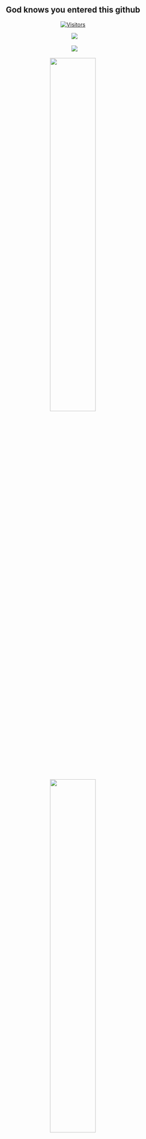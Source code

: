 <h2 align="center">God knows you entered this github</h2>

<div align="center">

[![Visitors](https://api.visitorbadge.io/api/visitors?path=https%3A%2F%2Fgithub.com%2FDak4rPrO&label=PROFILE%20VIEWS&labelColor=%23ff8a65&countColor=%23263759)](https://visitorbadge.io/status?path=https%3A%2F%2Fgithub.com%2FDak4rPrO)

&ensp;[<img src="https://img.shields.io/badge/Instagram-%23E4405F.svg?style=for-the-badge&logo=Instagram&logoColor=white" />](https://www.instagram.com/mauri.7171/)

&ensp;[<img src="https://img.shields.io/badge/linkedin-%230077B5.svg?style=for-the-badge&logo=linkedin&logoColor=white" />](https://www.linkedin.com/in/mauricio-miranda-13814b231/)
  
<!-- stats profile -->
<div align="center">
<img width="49%" src=https://github-readme-stats.vercel.app/api?username=Dak4rPrO&show_icons=true&theme=dark&custom_title=Mauricio%20Miranda%20Github%20Profile>

<!-- Top languages -->
  <div align="center">
<img width="49%" src=https://github-readme-stats.vercel.app/api/top-langs/?username=Dak4rPrO&layout=compact&hide=roff,MATLAB&langs_count=8&theme=dark&custom_title=Top%20languages>

  <!-- Contribution graph -->
<p justify-content="center">
 <img width="100%" src="https://activity-graph.herokuapp.com/graph?username=Dak4rPrO&theme=react-dark&custom_title=Contribution%20Graph">
</p>

<svg viewBox="-16 -32 880 192" width="880" height="192" xmlns="http://www.w3.org/2000/svg"><desc>Generated with https://github.com/Platane/snk</desc><style>@keyframes c0{26.55%{fill:var(--c1)}26.57%,to{fill:var(--ce)}}@keyframes c1{26.01%{fill:var(--c1)}26.03%,to{fill:var(--ce)}}@keyframes c2{25.74%{fill:var(--c1)}25.76%,to{fill:var(--ce)}}@keyframes c3{25.46%{fill:var(--c1)}25.48%,to{fill:var(--ce)}}@keyframes c4{27.36%{fill:var(--c1)}27.38%,to{fill:var(--ce)}}@keyframes c5{1.07%{fill:var(--c1)}1.09%,to{fill:var(--ce)}}@keyframes c6{9.48%{fill:var(--c1)}9.5%,to{fill:var(--ce)}}@keyframes c7{25.19%{fill:var(--c1)}25.21%,to{fill:var(--ce)}}@keyframes c8{27.63%{fill:var(--c1)}27.65%,to{fill:var(--ce)}}@keyframes c9{1.35%{fill:var(--c1)}1.37%,to{fill:var(--ce)}}@keyframes ca{9.2%{fill:var(--c1)}9.22%,to{fill:var(--ce)}}@keyframes cb{10.02%{fill:var(--c1)}10.04%,to{fill:var(--ce)}}@keyframes cc{17.33%{fill:var(--c1)}17.35%,to{fill:var(--ce)}}@keyframes cd{17.61%{fill:var(--c1)}17.63%,to{fill:var(--ce)}}@keyframes ce{24.92%{fill:var(--c1)}24.94%,to{fill:var(--ce)}}@keyframes cf{27.9%{fill:var(--c1)}27.92%,to{fill:var(--ce)}}@keyframes cg{1.62%{fill:var(--c1)}1.64%,to{fill:var(--ce)}}@keyframes ch{8.93%{fill:var(--c1)}8.95%,to{fill:var(--ce)}}@keyframes ci{10.29%{fill:var(--c1)}10.31%,to{fill:var(--ce)}}@keyframes cj{17.06%{fill:var(--c1)}17.08%,to{fill:var(--ce)}}@keyframes ck{17.88%{fill:var(--c1)}17.9%,to{fill:var(--ce)}}@keyframes cl{24.65%{fill:var(--c1)}24.67%,to{fill:var(--ce)}}@keyframes cm{28.17%{fill:var(--c1)}28.19%,to{fill:var(--ce)}}@keyframes cn{1.89%{fill:var(--c1)}1.91%,to{fill:var(--ce)}}@keyframes co{8.66%{fill:var(--c1)}8.68%,to{fill:var(--ce)}}@keyframes cp{10.56%{fill:var(--c1)}10.58%,to{fill:var(--ce)}}@keyframes cq{16.79%{fill:var(--c1)}16.81%,to{fill:var(--ce)}}@keyframes cr{18.15%{fill:var(--c1)}18.17%,to{fill:var(--ce)}}@keyframes cs{24.38%{fill:var(--c1)}24.4%,to{fill:var(--ce)}}@keyframes ct{28.45%{fill:var(--c1)}28.47%,to{fill:var(--ce)}}@keyframes cu{2.16%{fill:var(--c1)}2.18%,to{fill:var(--ce)}}@keyframes cv{8.39%{fill:var(--c1)}8.41%,to{fill:var(--ce)}}@keyframes cw{10.83%{fill:var(--c1)}10.85%,to{fill:var(--ce)}}@keyframes cx{16.52%{fill:var(--c1)}16.54%,to{fill:var(--ce)}}@keyframes cy{18.42%{fill:var(--c1)}18.44%,to{fill:var(--ce)}}@keyframes cz{24.11%{fill:var(--c1)}24.13%,to{fill:var(--ce)}}@keyframes c10{28.72%{fill:var(--c1)}28.74%,to{fill:var(--ce)}}@keyframes c11{2.43%{fill:var(--c1)}2.45%,to{fill:var(--ce)}}@keyframes c12{8.12%{fill:var(--c1)}8.14%,to{fill:var(--ce)}}@keyframes c13{11.1%{fill:var(--c1)}11.12%,to{fill:var(--ce)}}@keyframes c14{16.25%{fill:var(--c1)}16.27%,to{fill:var(--ce)}}@keyframes c15{18.69%{fill:var(--c1)}18.71%,to{fill:var(--ce)}}@keyframes c16{23.84%{fill:var(--c1)}23.86%,to{fill:var(--ce)}}@keyframes c17{28.99%{fill:var(--c1)}29.01%,to{fill:var(--ce)}}@keyframes c18{2.7%{fill:var(--c1)}2.72%,to{fill:var(--ce)}}@keyframes c19{7.85%{fill:var(--c1)}7.87%,to{fill:var(--ce)}}@keyframes c1a{11.37%{fill:var(--c1)}11.39%,to{fill:var(--ce)}}@keyframes c1b{15.98%{fill:var(--c1)}16%,to{fill:var(--ce)}}@keyframes c1c{18.96%{fill:var(--c1)}18.98%,to{fill:var(--ce)}}@keyframes c1d{23.57%{fill:var(--c1)}23.59%,to{fill:var(--ce)}}@keyframes c1e{29.26%{fill:var(--c1)}29.28%,to{fill:var(--ce)}}@keyframes c1f{2.97%{fill:var(--c1)}2.99%,to{fill:var(--ce)}}@keyframes c1g{7.58%{fill:var(--c1)}7.6%,to{fill:var(--ce)}}@keyframes c1h{11.64%{fill:var(--c1)}11.66%,to{fill:var(--ce)}}@keyframes c1i{15.71%{fill:var(--c1)}15.73%,to{fill:var(--ce)}}@keyframes c1j{19.23%{fill:var(--c1)}19.25%,to{fill:var(--ce)}}@keyframes c1k{23.3%{fill:var(--c1)}23.32%,to{fill:var(--ce)}}@keyframes c1l{29.53%{fill:var(--c1)}29.55%,to{fill:var(--ce)}}@keyframes c1m{3.24%{fill:var(--c1)}3.26%,to{fill:var(--ce)}}@keyframes c1n{7.31%{fill:var(--c1)}7.33%,to{fill:var(--ce)}}@keyframes c1o{11.91%{fill:var(--c1)}11.93%,to{fill:var(--ce)}}@keyframes c1p{15.44%{fill:var(--c1)}15.46%,to{fill:var(--ce)}}@keyframes c1q{19.5%{fill:var(--c1)}19.52%,to{fill:var(--ce)}}@keyframes c1r{23.03%{fill:var(--c1)}23.05%,to{fill:var(--ce)}}@keyframes c1s{29.8%{fill:var(--c1)}29.82%,to{fill:var(--ce)}}@keyframes c1t{3.51%{fill:var(--c1)}3.53%,to{fill:var(--ce)}}@keyframes c1u{7.04%{fill:var(--c1)}7.06%,to{fill:var(--ce)}}@keyframes c1v{12.19%{fill:var(--c1)}12.21%,to{fill:var(--ce)}}@keyframes c1w{15.17%{fill:var(--c1)}15.19%,to{fill:var(--ce)}}@keyframes c1x{19.77%{fill:var(--c1)}19.79%,to{fill:var(--ce)}}@keyframes c1y{22.75%{fill:var(--c1)}22.77%,to{fill:var(--ce)}}@keyframes c1z{30.07%{fill:var(--c1)}30.09%,to{fill:var(--ce)}}@keyframes c20{3.78%{fill:var(--c1)}3.8%,to{fill:var(--ce)}}@keyframes c21{6.77%{fill:var(--c1)}6.79%,to{fill:var(--ce)}}@keyframes c22{12.46%{fill:var(--c1)}12.48%,to{fill:var(--ce)}}@keyframes c23{14.9%{fill:var(--c1)}14.92%,to{fill:var(--ce)}}@keyframes c24{20.04%{fill:var(--c1)}20.06%,to{fill:var(--ce)}}@keyframes c25{22.48%{fill:var(--c1)}22.5%,to{fill:var(--ce)}}@keyframes c26{30.34%{fill:var(--c1)}30.36%,to{fill:var(--ce)}}@keyframes c27{4.06%{fill:var(--c1)}4.08%,to{fill:var(--ce)}}@keyframes c28{6.49%{fill:var(--c1)}6.51%,to{fill:var(--ce)}}@keyframes c29{12.73%{fill:var(--c1)}12.75%,to{fill:var(--ce)}}@keyframes c2a{14.62%{fill:var(--c1)}14.64%,to{fill:var(--ce)}}@keyframes c2b{30.61%{fill:var(--c1)}30.63%,to{fill:var(--ce)}}@keyframes c2c{4.33%{fill:var(--c1)}4.35%,to{fill:var(--ce)}}@keyframes c2d{6.22%{fill:var(--c1)}6.24%,to{fill:var(--ce)}}@keyframes c2e{13%{fill:var(--c1)}13.02%,to{fill:var(--ce)}}@keyframes c2f{14.35%{fill:var(--c1)}14.37%,to{fill:var(--ce)}}@keyframes c2g{20.59%{fill:var(--c1)}20.61%,to{fill:var(--ce)}}@keyframes c2h{21.94%{fill:var(--c1)}21.96%,to{fill:var(--ce)}}@keyframes c2i{30.88%{fill:var(--c1)}30.9%,to{fill:var(--ce)}}@keyframes c2j{4.6%{fill:var(--c1)}4.62%,to{fill:var(--ce)}}@keyframes c2k{5.95%{fill:var(--c1)}5.97%,to{fill:var(--ce)}}@keyframes c2l{13.27%{fill:var(--c1)}13.29%,to{fill:var(--ce)}}@keyframes c2m{14.08%{fill:var(--c1)}14.1%,to{fill:var(--ce)}}@keyframes c2n{20.86%{fill:var(--c1)}20.88%,to{fill:var(--ce)}}@keyframes c2o{21.67%{fill:var(--c1)}21.69%,to{fill:var(--ce)}}@keyframes c2p{31.16%{fill:var(--c1)}31.18%,to{fill:var(--ce)}}@keyframes c2q{4.87%{fill:var(--c1)}4.89%,to{fill:var(--ce)}}@keyframes c2r{5.68%{fill:var(--c1)}5.7%,to{fill:var(--ce)}}@keyframes c2s{13.54%{fill:var(--c1)}13.56%,to{fill:var(--ce)}}@keyframes c2t{13.81%{fill:var(--c1)}13.83%,to{fill:var(--ce)}}@keyframes c2u{21.13%{fill:var(--c1)}21.15%,to{fill:var(--ce)}}@keyframes c2v{21.4%{fill:var(--c1)}21.42%,to{fill:var(--ce)}}@keyframes c2w{31.43%{fill:var(--c1)}31.45%,to{fill:var(--ce)}}@keyframes c2x{5.14%{fill:var(--c1)}5.16%,to{fill:var(--ce)}}@keyframes c2y{5.41%{fill:var(--c1)}5.43%,to{fill:var(--ce)}}@keyframes c2z{34.14%{fill:var(--c1)}34.16%,to{fill:var(--ce)}}@keyframes c30{77.23%{fill:var(--c1)}77.25%,to{fill:var(--ce)}}@keyframes c31{35.49%{fill:var(--c1)}35.51%,to{fill:var(--ce)}}@keyframes c32{44.16%{fill:var(--c1)}44.18%,to{fill:var(--ce)}}@keyframes c33{35.76%{fill:var(--c1)}35.78%,to{fill:var(--ce)}}@keyframes c34{43.89%{fill:var(--c1)}43.91%,to{fill:var(--ce)}}@keyframes c35{44.98%{fill:var(--c1)}45%,to{fill:var(--ce)}}@keyframes c36{45.52%{fill:var(--c1)}45.54%,to{fill:var(--ce)}}@keyframes c37{36.3%{fill:var(--c1)}36.32%,to{fill:var(--ce)}}@keyframes c38{43.08%{fill:var(--c1)}43.1%,to{fill:var(--ce)}}@keyframes c39{36.85%{fill:var(--c1)}36.87%,to{fill:var(--ce)}}@keyframes c3a{75.6%{fill:var(--c1)}75.62%,to{fill:var(--ce)}}@keyframes c3b{42.81%{fill:var(--c1)}42.83%,to{fill:var(--ce)}}@keyframes c3c{37.12%{fill:var(--c1)}37.14%,to{fill:var(--ce)}}@keyframes c3d{46.6%{fill:var(--c1)}46.62%,to{fill:var(--ce)}}@keyframes c3e{68.55%{fill:var(--c1)}68.57%,to{fill:var(--ce)}}@keyframes c3f{68.82%{fill:var(--c1)}68.84%,to{fill:var(--ce)}}@keyframes c3g{42.54%{fill:var(--c1)}42.56%,to{fill:var(--ce)}}@keyframes c3h{73.16%{fill:var(--c1)}73.18%,to{fill:var(--ce)}}@keyframes c3i{73.43%{fill:var(--c1)}73.45%,to{fill:var(--ce)}}@keyframes c3j{37.39%{fill:var(--c1)}37.41%,to{fill:var(--ce)}}@keyframes c3k{46.87%{fill:var(--c1)}46.89%,to{fill:var(--ce)}}@keyframes c3l{68.28%{fill:var(--c1)}68.3%,to{fill:var(--ce)}}@keyframes c3m{69.1%{fill:var(--c1)}69.12%,to{fill:var(--ce)}}@keyframes c3n{42.27%{fill:var(--c1)}42.29%,to{fill:var(--ce)}}@keyframes c3o{72.89%{fill:var(--c1)}72.91%,to{fill:var(--ce)}}@keyframes c3p{73.7%{fill:var(--c1)}73.72%,to{fill:var(--ce)}}@keyframes c3q{37.66%{fill:var(--c1)}37.68%,to{fill:var(--ce)}}@keyframes c3r{47.14%{fill:var(--c1)}47.16%,to{fill:var(--ce)}}@keyframes c3s{68.01%{fill:var(--c1)}68.03%,to{fill:var(--ce)}}@keyframes c3t{69.37%{fill:var(--c1)}69.39%,to{fill:var(--ce)}}@keyframes c3u{42%{fill:var(--c1)}42.02%,to{fill:var(--ce)}}@keyframes c3v{72.62%{fill:var(--c1)}72.64%,to{fill:var(--ce)}}@keyframes c3w{70.72%{fill:var(--c1)}70.74%,to{fill:var(--ce)}}@keyframes c3x{37.93%{fill:var(--c1)}37.95%,to{fill:var(--ce)}}@keyframes c3y{47.42%{fill:var(--c1)}47.44%,to{fill:var(--ce)}}@keyframes c3z{67.74%{fill:var(--c1)}67.76%,to{fill:var(--ce)}}@keyframes c40{69.64%{fill:var(--c1)}69.66%,to{fill:var(--ce)}}@keyframes c41{41.72%{fill:var(--c1)}41.74%,to{fill:var(--ce)}}@keyframes c42{71.26%{fill:var(--c1)}71.28%,to{fill:var(--ce)}}@keyframes c43{38.2%{fill:var(--c1)}38.22%,to{fill:var(--ce)}}@keyframes c44{47.69%{fill:var(--c1)}47.71%,to{fill:var(--ce)}}@keyframes c45{67.47%{fill:var(--c1)}67.49%,to{fill:var(--ce)}}@keyframes c46{41.45%{fill:var(--c1)}41.47%,to{fill:var(--ce)}}@keyframes c47{38.74%{fill:var(--c1)}38.76%,to{fill:var(--ce)}}@keyframes c48{38.47%{fill:var(--c1)}38.49%,to{fill:var(--ce)}}@keyframes c49{47.96%{fill:var(--c1)}47.98%,to{fill:var(--ce)}}@keyframes c4a{67.2%{fill:var(--c1)}67.22%,to{fill:var(--ce)}}@keyframes c4b{66.93%{fill:var(--c1)}66.95%,to{fill:var(--ce)}}@keyframes c4c{41.18%{fill:var(--c1)}41.2%,to{fill:var(--ce)}}@keyframes c4d{39.29%{fill:var(--c1)}39.31%,to{fill:var(--ce)}}@keyframes c4e{39.01%{fill:var(--c1)}39.03%,to{fill:var(--ce)}}@keyframes c4f{48.23%{fill:var(--c1)}48.25%,to{fill:var(--ce)}}@keyframes c4g{48.5%{fill:var(--c1)}48.52%,to{fill:var(--ce)}}@keyframes c4h{66.66%{fill:var(--c1)}66.68%,to{fill:var(--ce)}}@keyframes c4i{40.91%{fill:var(--c1)}40.93%,to{fill:var(--ce)}}@keyframes c4j{39.56%{fill:var(--c1)}39.58%,to{fill:var(--ce)}}@keyframes c4k{48.77%{fill:var(--c1)}48.79%,to{fill:var(--ce)}}@keyframes c4l{49.04%{fill:var(--c1)}49.06%,to{fill:var(--ce)}}@keyframes c4m{40.64%{fill:var(--c1)}40.66%,to{fill:var(--ce)}}@keyframes c4n{39.83%{fill:var(--c1)}39.85%,to{fill:var(--ce)}}@keyframes c4o{49.31%{fill:var(--c1)}49.33%,to{fill:var(--ce)}}@keyframes c4p{40.37%{fill:var(--c1)}40.39%,to{fill:var(--ce)}}@keyframes c4q{40.1%{fill:var(--c1)}40.12%,to{fill:var(--ce)}}@keyframes c4r{50.4%{fill:var(--c1)}50.42%,to{fill:var(--ce)}}@keyframes c4s{82.37%{fill:var(--c3)}82.39%,to{fill:var(--ce)}}@keyframes c4t{85.36%{fill:var(--c4)}85.38%,to{fill:var(--ce)}}@keyframes c4u{85.63%{fill:var(--c4)}85.65%,to{fill:var(--ce)}}@keyframes c4v{83.73%{fill:var(--c4)}83.75%,to{fill:var(--ce)}}@keyframes c4w{83.46%{fill:var(--c4)}83.48%,to{fill:var(--ce)}}@keyframes c4x{83.19%{fill:var(--c3)}83.21%,to{fill:var(--ce)}}@keyframes c4y{50.94%{fill:var(--c1)}50.96%,to{fill:var(--ce)}}@keyframes c4z{60.97%{fill:var(--c1)}60.99%,to{fill:var(--ce)}}@keyframes c50{60.69%{fill:var(--c1)}60.71%,to{fill:var(--ce)}}@keyframes c51{64.76%{fill:var(--c1)}64.78%,to{fill:var(--ce)}}@keyframes c52{54.73%{fill:var(--c1)}54.75%,to{fill:var(--ce)}}@keyframes c53{55%{fill:var(--c1)}55.02%,to{fill:var(--ce)}}@keyframes c54{57.44%{fill:var(--c1)}57.46%,to{fill:var(--ce)}}@keyframes c55{51.21%{fill:var(--c1)}51.23%,to{fill:var(--ce)}}@keyframes c56{57.98%{fill:var(--c1)}58%,to{fill:var(--ce)}}@keyframes c57{60.42%{fill:var(--c1)}60.44%,to{fill:var(--ce)}}@keyframes c58{61.78%{fill:var(--c1)}61.8%,to{fill:var(--ce)}}@keyframes c59{54.46%{fill:var(--c1)}54.48%,to{fill:var(--ce)}}@keyframes c5a{55.27%{fill:var(--c1)}55.29%,to{fill:var(--ce)}}@keyframes c5b{57.17%{fill:var(--c1)}57.19%,to{fill:var(--ce)}}@keyframes c5c{51.48%{fill:var(--c1)}51.5%,to{fill:var(--ce)}}@keyframes c5d{58.26%{fill:var(--c1)}58.28%,to{fill:var(--ce)}}@keyframes c5e{60.15%{fill:var(--c1)}60.17%,to{fill:var(--ce)}}@keyframes c5f{62.05%{fill:var(--c1)}62.07%,to{fill:var(--ce)}}@keyframes c5g{54.19%{fill:var(--c1)}54.21%,to{fill:var(--ce)}}@keyframes c5h{55.55%{fill:var(--c1)}55.57%,to{fill:var(--ce)}}@keyframes c5i{56.9%{fill:var(--c1)}56.92%,to{fill:var(--ce)}}@keyframes c5j{51.75%{fill:var(--c1)}51.77%,to{fill:var(--ce)}}@keyframes c5k{58.53%{fill:var(--c1)}58.55%,to{fill:var(--ce)}}@keyframes c5l{59.88%{fill:var(--c1)}59.9%,to{fill:var(--ce)}}@keyframes c5m{62.32%{fill:var(--c1)}62.34%,to{fill:var(--ce)}}@keyframes c5n{53.92%{fill:var(--c1)}53.94%,to{fill:var(--ce)}}@keyframes c5o{55.82%{fill:var(--c1)}55.84%,to{fill:var(--ce)}}@keyframes c5p{56.63%{fill:var(--c1)}56.65%,to{fill:var(--ce)}}@keyframes c5q{52.02%{fill:var(--c1)}52.04%,to{fill:var(--ce)}}@keyframes c5r{58.8%{fill:var(--c1)}58.82%,to{fill:var(--ce)}}@keyframes c5s{59.61%{fill:var(--c1)}59.63%,to{fill:var(--ce)}}@keyframes c5t{62.59%{fill:var(--c1)}62.61%,to{fill:var(--ce)}}@keyframes c5u{53.65%{fill:var(--c1)}53.67%,to{fill:var(--ce)}}@keyframes c5v{56.09%{fill:var(--c1)}56.11%,to{fill:var(--ce)}}@keyframes c5w{56.36%{fill:var(--c1)}56.38%,to{fill:var(--ce)}}@keyframes c5x{52.29%{fill:var(--c1)}52.31%,to{fill:var(--ce)}}@keyframes c5y{59.07%{fill:var(--c1)}59.09%,to{fill:var(--ce)}}@keyframes c5z{59.34%{fill:var(--c1)}59.36%,to{fill:var(--ce)}}@keyframes c60{62.86%{fill:var(--c1)}62.88%,to{fill:var(--ce)}}@keyframes c61{53.38%{fill:var(--c1)}53.4%,to{fill:var(--ce)}}@keyframes c62{53.11%{fill:var(--c1)}53.13%,to{fill:var(--ce)}}@keyframes c63{52.84%{fill:var(--c1)}52.86%,to{fill:var(--ce)}}@keyframes c64{52.56%{fill:var(--c1)}52.58%,to{fill:var(--ce)}}@keyframes u0{1.07%,1.09%,1.35%{transform:scale(0,1)}1.37%,1.62%,1.64%,1.89%{transform:scale(.01,1)}1.91%,2.16%,2.18%,2.43%{transform:scale(.02,1)}2.45%,2.7%,2.72%,2.97%{transform:scale(.03,1)}2.99%,3.24%,3.26%,3.51%{transform:scale(.04,1)}3.53%,3.78%,3.8%,4.06%{transform:scale(.05,1)}4.08%,4.33%,4.35%,4.6%{transform:scale(.06,1)}4.62%,4.87%,4.89%,5.14%,5.16%,5.41%{transform:scale(.07,1)}5.43%,5.68%,5.7%,5.95%{transform:scale(.08,1)}5.97%,6.22%,6.24%,6.49%{transform:scale(.09,1)}6.51%,6.77%,6.79%,7.04%{transform:scale(.1,1)}7.06%,7.31%,7.33%,7.58%{transform:scale(.11,1)}7.6%,7.85%,7.87%,8.12%{transform:scale(.12,1)}8.14%,8.39%,8.41%,8.66%,8.68%,8.93%{transform:scale(.13,1)}8.95%,9.2%,9.22%,9.48%{transform:scale(.14,1)}10.02%,10.04%,10.29%,9.5%{transform:scale(.15,1)}10.31%,10.56%,10.58%,10.83%{transform:scale(.16,1)}10.85%,11.1%,11.12%,11.37%{transform:scale(.17,1)}11.39%,11.64%,11.66%,11.91%{transform:scale(.18,1)}11.93%,12.19%,12.21%,12.46%{transform:scale(.19,1)}12.48%,12.73%,12.75%,13%,13.02%,13.27%{transform:scale(.2,1)}13.29%,13.54%,13.56%,13.81%{transform:scale(.21,1)}13.83%,14.08%,14.1%,14.35%{transform:scale(.22,1)}14.37%,14.62%,14.64%,14.9%{transform:scale(.23,1)}14.92%,15.17%,15.19%,15.44%{transform:scale(.24,1)}15.46%,15.71%,15.73%,15.98%{transform:scale(.25,1)}16%,16.25%,16.27%,16.52%{transform:scale(.26,1)}16.54%,16.79%,16.81%,17.06%,17.08%,17.33%{transform:scale(.27,1)}17.35%,17.61%,17.63%,17.88%{transform:scale(.28,1)}17.9%,18.15%,18.17%,18.42%{transform:scale(.29,1)}18.44%,18.69%,18.71%,18.96%{transform:scale(.3,1)}18.98%,19.23%,19.25%,19.5%{transform:scale(.31,1)}19.52%,19.77%,19.79%,20.04%{transform:scale(.32,1)}20.06%,20.59%,20.61%,20.86%,20.88%,21.13%{transform:scale(.33,1)}21.15%,21.4%,21.42%,21.67%{transform:scale(.34,1)}21.69%,21.94%,21.96%,22.48%{transform:scale(.35,1)}22.5%,22.75%,22.77%,23.03%{transform:scale(.36,1)}23.05%,23.3%,23.32%,23.57%{transform:scale(.37,1)}23.59%,23.84%,23.86%,24.11%{transform:scale(.38,1)}24.13%,24.38%,24.4%,24.65%{transform:scale(.39,1)}24.67%,24.92%,24.94%,25.19%,25.21%,25.46%{transform:scale(.4,1)}25.48%,25.74%,25.76%,26.01%{transform:scale(.41,1)}26.03%,26.55%,26.57%,27.36%{transform:scale(.42,1)}27.38%,27.63%,27.65%,27.9%{transform:scale(.43,1)}27.92%,28.17%,28.19%,28.45%{transform:scale(.44,1)}28.47%,28.72%,28.74%,28.99%{transform:scale(.45,1)}29.01%,29.26%,29.28%,29.53%{transform:scale(.46,1)}29.55%,29.8%,29.82%,30.07%,30.09%,30.34%{transform:scale(.47,1)}30.36%,30.61%,30.63%,30.88%{transform:scale(.48,1)}30.9%,31.16%,31.18%,31.43%{transform:scale(.49,1)}31.45%,34.14%,34.16%,35.49%{transform:scale(.5,1)}35.51%,35.76%,35.78%,36.3%{transform:scale(.51,1)}36.32%,36.85%,36.87%,37.12%{transform:scale(.52,1)}37.14%,37.39%,37.41%,37.66%,37.68%,37.93%{transform:scale(.53,1)}37.95%,38.2%,38.22%,38.47%{transform:scale(.54,1)}38.49%,38.74%,38.76%,39.01%{transform:scale(.55,1)}39.03%,39.29%,39.31%,39.56%{transform:scale(.56,1)}39.58%,39.83%,39.85%,40.1%{transform:scale(.57,1)}40.12%,40.37%,40.39%,40.64%{transform:scale(.58,1)}40.66%,40.91%,40.93%,41.18%{transform:scale(.59,1)}41.2%,41.45%,41.47%,41.72%,41.74%,42%{transform:scale(.6,1)}42.02%,42.27%,42.29%,42.54%{transform:scale(.61,1)}42.56%,42.81%,42.83%,43.08%{transform:scale(.62,1)}43.1%,43.89%,43.91%,44.16%{transform:scale(.63,1)}44.18%,44.98%,45%,45.52%{transform:scale(.64,1)}45.54%,46.6%,46.62%,46.87%{transform:scale(.65,1)}46.89%,47.14%,47.16%,47.42%{transform:scale(.66,1)}47.44%,47.69%,47.71%,47.96%,47.98%,48.23%{transform:scale(.67,1)}48.25%,48.5%,48.52%,48.77%{transform:scale(.68,1)}48.79%,49.04%,49.06%,49.31%{transform:scale(.69,1)}49.33%,50.4%,50.42%,50.94%{transform:scale(.7,1)}50.96%,51.21%,51.23%,51.48%{transform:scale(.71,1)}51.5%,51.75%,51.77%,52.02%{transform:scale(.72,1)}52.04%,52.29%,52.31%,52.56%,52.58%,52.84%{transform:scale(.73,1)}52.86%,53.11%,53.13%,53.38%{transform:scale(.74,1)}53.4%,53.65%,53.67%,53.92%{transform:scale(.75,1)}53.94%,54.19%,54.21%,54.46%{transform:scale(.76,1)}54.48%,54.73%,54.75%,55%{transform:scale(.77,1)}55.02%,55.27%,55.29%,55.55%{transform:scale(.78,1)}55.57%,55.82%,55.84%,56.09%{transform:scale(.79,1)}56.11%,56.36%,56.38%,56.63%,56.65%,56.9%{transform:scale(.8,1)}56.92%,57.17%,57.19%,57.44%{transform:scale(.81,1)}57.46%,57.98%,58%,58.26%{transform:scale(.82,1)}58.28%,58.53%,58.55%,58.8%{transform:scale(.83,1)}58.82%,59.07%,59.09%,59.34%{transform:scale(.84,1)}59.36%,59.61%,59.63%,59.88%{transform:scale(.85,1)}59.9%,60.15%,60.17%,60.42%{transform:scale(.86,1)}60.44%,60.69%,60.71%,60.97%,60.99%,61.78%{transform:scale(.87,1)}61.8%,62.05%,62.07%,62.32%{transform:scale(.88,1)}62.34%,62.59%,62.61%,62.86%{transform:scale(.89,1)}62.88%,64.76%,64.78%,66.66%{transform:scale(.9,1)}66.68%,66.93%,66.95%,67.2%{transform:scale(.91,1)}67.22%,67.47%,67.49%,67.74%{transform:scale(.92,1)}67.76%,68.01%,68.03%,68.28%,68.3%,68.55%{transform:scale(.93,1)}68.57%,68.82%,68.84%,69.1%{transform:scale(.94,1)}69.12%,69.37%,69.39%,69.64%{transform:scale(.95,1)}69.66%,70.72%,70.74%,71.26%{transform:scale(.96,1)}71.28%,72.62%,72.64%,72.89%{transform:scale(.97,1)}72.91%,73.16%,73.18%,73.43%{transform:scale(.98,1)}73.45%,73.7%,73.72%,75.6%{transform:scale(.99,1)}75.62%,77.23%,77.25%,to{transform:scale(1,1)}}@keyframes u1{82.37%{transform:scale(0,1)}82.39%,83.19%{transform:scale(.5,1)}83.21%,to{transform:scale(1,1)}}@keyframes u2{83.46%{transform:scale(0,1)}83.48%,83.73%{transform:scale(.25,1)}83.75%,85.36%{transform:scale(.5,1)}85.38%,85.63%{transform:scale(.75,1)}85.65%,to{transform:scale(1,1)}}@keyframes s0{0%,99.73%{transform:translate(0,-16px)}.27%{transform:translate(0,0)}5.15%{transform:translate(288px,0)}5.42%{transform:translate(288px,16px)}9.49%{transform:translate(48px,16px)}9.76%{transform:translate(48px,32px)}13.55%{transform:translate(272px,32px)}13.82%{transform:translate(272px,48px)}17.34%{transform:translate(64px,48px)}17.62%{transform:translate(64px,64px)}21.14%{transform:translate(272px,64px)}21.41%{transform:translate(272px,80px)}25.47%{transform:translate(32px,80px)}26.02%{transform:translate(32px,48px)}26.29%{transform:translate(16px,48px)}26.56%{transform:translate(16px,64px)}26.83%{transform:translate(32px,64px)}27.37%{transform:translate(32px,96px)}33.6%{transform:translate(400px,96px)}34.15%{transform:translate(400px,64px)}35.23%{transform:translate(464px,64px)}35.5%{transform:translate(464px,48px)}38.48%{transform:translate(640px,48px)}38.75%{transform:translate(640px,32px)}39.02%{transform:translate(656px,32px)}39.3%{transform:translate(656px,16px)}40.11%{transform:translate(704px,16px)}40.38%{transform:translate(704px,0)}44.17%{transform:translate(480px,0)}44.44%{transform:translate(480px,16px)}44.72%{transform:translate(496px,16px)}45.53%{transform:translate(496px,64px)}48.24%{transform:translate(656px,64px)}48.51%{transform:translate(656px,80px)}48.78%{transform:translate(672px,80px)}49.05%{transform:translate(672px,96px)}49.59%,65.85%{transform:translate(704px,96px)}50.41%{transform:translate(704px,48px)}52.57%{transform:translate(832px,48px)}53.39%{transform:translate(832px,0)}54.74%{transform:translate(752px,0)}55.01%{transform:translate(752px,16px)}56.1%{transform:translate(816px,16px)}56.37%{transform:translate(816px,32px)}57.45%{transform:translate(752px,32px)}57.99%,61.25%{transform:translate(752px,64px)}59.08%{transform:translate(816px,64px)}59.35%,63.14%{transform:translate(816px,80px)}60.7%,64.5%{transform:translate(736px,80px)}60.98%,82.66%{transform:translate(736px,64px)}61.79%{transform:translate(752px,96px)}62.87%{transform:translate(816px,96px)}65.04%{transform:translate(736px,112px)}65.58%{transform:translate(704px,112px)}66.94%{transform:translate(640px,96px)}67.21%{transform:translate(640px,80px)}68.56%{transform:translate(560px,80px)}68.83%{transform:translate(560px,96px)}69.65%{transform:translate(608px,96px)}70.73%{transform:translate(608px,32px)}71%{transform:translate(624px,32px)}71.27%{transform:translate(624px,16px)}71.54%{transform:translate(640px,16px)}71.82%{transform:translate(640px,0)}72.36%{transform:translate(608px,0)}72.63%{transform:translate(608px,16px)}73.17%{transform:translate(576px,16px)}73.44%{transform:translate(576px,32px)}73.71%{transform:translate(592px,32px)}73.98%{transform:translate(592px,48px)}74.8%{transform:translate(544px,48px)}75.61%{transform:translate(544px,96px)}77.24%{transform:translate(448px,96px)}77.51%{transform:translate(448px,80px)}81.84%{transform:translate(704px,80px)}82.11%{transform:translate(704px,64px)}83.74%{transform:translate(736px,0)}84.01%{transform:translate(720px,0)}85.64%{transform:translate(720px,96px)}94.85%{transform:translate(176px,96px)}95.12%{transform:translate(176px,80px)}95.39%{transform:translate(160px,80px)}95.66%{transform:translate(160px,64px)}97.56%{transform:translate(48px,64px)}98.92%{transform:translate(48px,-16px)}}@keyframes s1{0%,99.73%{transform:translate(16px,-16px)}.27%{transform:translate(0,-16px)}.54%{transform:translate(0,0)}5.42%{transform:translate(288px,0)}5.69%{transform:translate(288px,16px)}9.76%{transform:translate(48px,16px)}10.03%{transform:translate(48px,32px)}13.82%{transform:translate(272px,32px)}14.09%{transform:translate(272px,48px)}17.62%{transform:translate(64px,48px)}17.89%{transform:translate(64px,64px)}21.41%{transform:translate(272px,64px)}21.68%{transform:translate(272px,80px)}25.75%{transform:translate(32px,80px)}26.29%{transform:translate(32px,48px)}26.56%{transform:translate(16px,48px)}26.83%{transform:translate(16px,64px)}27.1%{transform:translate(32px,64px)}27.64%{transform:translate(32px,96px)}33.88%{transform:translate(400px,96px)}34.42%{transform:translate(400px,64px)}35.5%{transform:translate(464px,64px)}35.77%{transform:translate(464px,48px)}38.75%{transform:translate(640px,48px)}39.02%{transform:translate(640px,32px)}39.3%{transform:translate(656px,32px)}39.57%{transform:translate(656px,16px)}40.38%{transform:translate(704px,16px)}40.65%{transform:translate(704px,0)}44.44%{transform:translate(480px,0)}44.72%{transform:translate(480px,16px)}44.99%{transform:translate(496px,16px)}45.8%{transform:translate(496px,64px)}48.51%{transform:translate(656px,64px)}48.78%{transform:translate(656px,80px)}49.05%{transform:translate(672px,80px)}49.32%{transform:translate(672px,96px)}49.86%,66.12%{transform:translate(704px,96px)}50.68%{transform:translate(704px,48px)}52.85%{transform:translate(832px,48px)}53.66%{transform:translate(832px,0)}55.01%{transform:translate(752px,0)}55.28%{transform:translate(752px,16px)}56.37%{transform:translate(816px,16px)}56.64%{transform:translate(816px,32px)}57.72%{transform:translate(752px,32px)}58.27%,61.52%{transform:translate(752px,64px)}59.35%{transform:translate(816px,64px)}59.62%,63.41%{transform:translate(816px,80px)}60.98%,64.77%{transform:translate(736px,80px)}61.25%,82.93%{transform:translate(736px,64px)}62.06%{transform:translate(752px,96px)}63.14%{transform:translate(816px,96px)}65.31%{transform:translate(736px,112px)}65.85%{transform:translate(704px,112px)}67.21%{transform:translate(640px,96px)}67.48%{transform:translate(640px,80px)}68.83%{transform:translate(560px,80px)}69.11%{transform:translate(560px,96px)}69.92%{transform:translate(608px,96px)}71%{transform:translate(608px,32px)}71.27%{transform:translate(624px,32px)}71.54%{transform:translate(624px,16px)}71.82%{transform:translate(640px,16px)}72.09%{transform:translate(640px,0)}72.63%{transform:translate(608px,0)}72.9%{transform:translate(608px,16px)}73.44%{transform:translate(576px,16px)}73.71%{transform:translate(576px,32px)}73.98%{transform:translate(592px,32px)}74.25%{transform:translate(592px,48px)}75.07%{transform:translate(544px,48px)}75.88%{transform:translate(544px,96px)}77.51%{transform:translate(448px,96px)}77.78%{transform:translate(448px,80px)}82.11%{transform:translate(704px,80px)}82.38%{transform:translate(704px,64px)}84.01%{transform:translate(736px,0)}84.28%{transform:translate(720px,0)}85.91%{transform:translate(720px,96px)}95.12%{transform:translate(176px,96px)}95.39%{transform:translate(176px,80px)}95.66%{transform:translate(160px,80px)}95.93%{transform:translate(160px,64px)}97.83%{transform:translate(48px,64px)}99.19%{transform:translate(48px,-16px)}}@keyframes s2{0%,99.73%{transform:translate(32px,-16px)}.54%{transform:translate(0,-16px)}.81%{transform:translate(0,0)}5.69%{transform:translate(288px,0)}5.96%{transform:translate(288px,16px)}10.03%{transform:translate(48px,16px)}10.3%{transform:translate(48px,32px)}14.09%{transform:translate(272px,32px)}14.36%{transform:translate(272px,48px)}17.89%{transform:translate(64px,48px)}18.16%{transform:translate(64px,64px)}21.68%{transform:translate(272px,64px)}21.95%{transform:translate(272px,80px)}26.02%{transform:translate(32px,80px)}26.56%{transform:translate(32px,48px)}26.83%{transform:translate(16px,48px)}27.1%{transform:translate(16px,64px)}27.37%{transform:translate(32px,64px)}27.91%{transform:translate(32px,96px)}34.15%{transform:translate(400px,96px)}34.69%{transform:translate(400px,64px)}35.77%{transform:translate(464px,64px)}36.04%{transform:translate(464px,48px)}39.02%{transform:translate(640px,48px)}39.3%{transform:translate(640px,32px)}39.57%{transform:translate(656px,32px)}39.84%{transform:translate(656px,16px)}40.65%{transform:translate(704px,16px)}40.92%{transform:translate(704px,0)}44.72%{transform:translate(480px,0)}44.99%{transform:translate(480px,16px)}45.26%{transform:translate(496px,16px)}46.07%{transform:translate(496px,64px)}48.78%{transform:translate(656px,64px)}49.05%{transform:translate(656px,80px)}49.32%{transform:translate(672px,80px)}49.59%{transform:translate(672px,96px)}50.14%,66.4%{transform:translate(704px,96px)}50.95%{transform:translate(704px,48px)}53.12%{transform:translate(832px,48px)}53.93%{transform:translate(832px,0)}55.28%{transform:translate(752px,0)}55.56%{transform:translate(752px,16px)}56.64%{transform:translate(816px,16px)}56.91%{transform:translate(816px,32px)}57.99%{transform:translate(752px,32px)}58.54%,61.79%{transform:translate(752px,64px)}59.62%{transform:translate(816px,64px)}59.89%,63.69%{transform:translate(816px,80px)}61.25%,65.04%{transform:translate(736px,80px)}61.52%,83.2%{transform:translate(736px,64px)}62.33%{transform:translate(752px,96px)}63.41%{transform:translate(816px,96px)}65.58%{transform:translate(736px,112px)}66.12%{transform:translate(704px,112px)}67.48%{transform:translate(640px,96px)}67.75%{transform:translate(640px,80px)}69.11%{transform:translate(560px,80px)}69.38%{transform:translate(560px,96px)}70.19%{transform:translate(608px,96px)}71.27%{transform:translate(608px,32px)}71.54%{transform:translate(624px,32px)}71.82%{transform:translate(624px,16px)}72.09%{transform:translate(640px,16px)}72.36%{transform:translate(640px,0)}72.9%{transform:translate(608px,0)}73.17%{transform:translate(608px,16px)}73.71%{transform:translate(576px,16px)}73.98%{transform:translate(576px,32px)}74.25%{transform:translate(592px,32px)}74.53%{transform:translate(592px,48px)}75.34%{transform:translate(544px,48px)}76.15%{transform:translate(544px,96px)}77.78%{transform:translate(448px,96px)}78.05%{transform:translate(448px,80px)}82.38%{transform:translate(704px,80px)}82.66%{transform:translate(704px,64px)}84.28%{transform:translate(736px,0)}84.55%{transform:translate(720px,0)}86.18%{transform:translate(720px,96px)}95.39%{transform:translate(176px,96px)}95.66%{transform:translate(176px,80px)}95.93%{transform:translate(160px,80px)}96.21%{transform:translate(160px,64px)}98.1%{transform:translate(48px,64px)}99.46%{transform:translate(48px,-16px)}}@keyframes s3{0%,99.73%{transform:translate(48px,-16px)}.81%{transform:translate(0,-16px)}1.08%{transform:translate(0,0)}5.96%{transform:translate(288px,0)}6.23%{transform:translate(288px,16px)}10.3%{transform:translate(48px,16px)}10.57%{transform:translate(48px,32px)}14.36%{transform:translate(272px,32px)}14.63%{transform:translate(272px,48px)}18.16%{transform:translate(64px,48px)}18.43%{transform:translate(64px,64px)}21.95%{transform:translate(272px,64px)}22.22%{transform:translate(272px,80px)}26.29%{transform:translate(32px,80px)}26.83%{transform:translate(32px,48px)}27.1%{transform:translate(16px,48px)}27.37%{transform:translate(16px,64px)}27.64%{transform:translate(32px,64px)}28.18%{transform:translate(32px,96px)}34.42%{transform:translate(400px,96px)}34.96%{transform:translate(400px,64px)}36.04%{transform:translate(464px,64px)}36.31%{transform:translate(464px,48px)}39.3%{transform:translate(640px,48px)}39.57%{transform:translate(640px,32px)}39.84%{transform:translate(656px,32px)}40.11%{transform:translate(656px,16px)}40.92%{transform:translate(704px,16px)}41.19%{transform:translate(704px,0)}44.99%{transform:translate(480px,0)}45.26%{transform:translate(480px,16px)}45.53%{transform:translate(496px,16px)}46.34%{transform:translate(496px,64px)}49.05%{transform:translate(656px,64px)}49.32%{transform:translate(656px,80px)}49.59%{transform:translate(672px,80px)}49.86%{transform:translate(672px,96px)}50.41%,66.67%{transform:translate(704px,96px)}51.22%{transform:translate(704px,48px)}53.39%{transform:translate(832px,48px)}54.2%{transform:translate(832px,0)}55.56%{transform:translate(752px,0)}55.83%{transform:translate(752px,16px)}56.91%{transform:translate(816px,16px)}57.18%{transform:translate(816px,32px)}58.27%{transform:translate(752px,32px)}58.81%,62.06%{transform:translate(752px,64px)}59.89%{transform:translate(816px,64px)}60.16%,63.96%{transform:translate(816px,80px)}61.52%,65.31%{transform:translate(736px,80px)}61.79%,83.47%{transform:translate(736px,64px)}62.6%{transform:translate(752px,96px)}63.69%{transform:translate(816px,96px)}65.85%{transform:translate(736px,112px)}66.4%{transform:translate(704px,112px)}67.75%{transform:translate(640px,96px)}68.02%{transform:translate(640px,80px)}69.38%{transform:translate(560px,80px)}69.65%{transform:translate(560px,96px)}70.46%{transform:translate(608px,96px)}71.54%{transform:translate(608px,32px)}71.82%{transform:translate(624px,32px)}72.09%{transform:translate(624px,16px)}72.36%{transform:translate(640px,16px)}72.63%{transform:translate(640px,0)}73.17%{transform:translate(608px,0)}73.44%{transform:translate(608px,16px)}73.98%{transform:translate(576px,16px)}74.25%{transform:translate(576px,32px)}74.53%{transform:translate(592px,32px)}74.8%{transform:translate(592px,48px)}75.61%{transform:translate(544px,48px)}76.42%{transform:translate(544px,96px)}78.05%{transform:translate(448px,96px)}78.32%{transform:translate(448px,80px)}82.66%{transform:translate(704px,80px)}82.93%{transform:translate(704px,64px)}84.55%{transform:translate(736px,0)}84.82%{transform:translate(720px,0)}86.45%{transform:translate(720px,96px)}95.66%{transform:translate(176px,96px)}95.93%{transform:translate(176px,80px)}96.21%{transform:translate(160px,80px)}96.48%{transform:translate(160px,64px)}98.37%{transform:translate(48px,64px)}}:root{--cb:#1b1f230a;--cs:purple;--ce:#ebedf0;--c0:#ebedf0;--c1:#9be9a8;--c2:#40c463;--c3:#30a14e;--c4:#216e39}@media (prefers-color-scheme:dark){:root{--cb:#1b1f230a;--cs:purple;--ce:#161b22;--c1:#01311f;--c2:#034525;--c3:#0f6d31;--c4:#00c647}}.c{shape-rendering:geometricPrecision;fill:var(--ce);stroke-width:1px;stroke:var(--cb);animation:none 36900ms linear infinite}.c.c0{fill:var(--c1);animation-name:c0}.c.c1,.c.c2,.c.c3{fill:var(--c1);animation-name:c1}.c.c2,.c.c3{animation-name:c2}.c.c3{animation-name:c3}.c.c4,.c.c5,.c.c6{fill:var(--c1);animation-name:c4}.c.c5,.c.c6{animation-name:c5}.c.c6{animation-name:c6}.c.c7,.c.c8,.c.c9{fill:var(--c1);animation-name:c7}.c.c8,.c.c9{animation-name:c8}.c.c9{animation-name:c9}.c.ca,.c.cb,.c.cc{fill:var(--c1);animation-name:ca}.c.cb,.c.cc{animation-name:cb}.c.cc{animation-name:cc}.c.cd,.c.ce,.c.cf{fill:var(--c1);animation-name:cd}.c.ce,.c.cf{animation-name:ce}.c.cf{animation-name:cf}.c.cg,.c.ch,.c.ci{fill:var(--c1);animation-name:cg}.c.ch,.c.ci{animation-name:ch}.c.ci{animation-name:ci}.c.cj,.c.ck,.c.cl{fill:var(--c1);animation-name:cj}.c.ck,.c.cl{animation-name:ck}.c.cl{animation-name:cl}.c.cm,.c.cn,.c.co{fill:var(--c1);animation-name:cm}.c.cn,.c.co{animation-name:cn}.c.co{animation-name:co}.c.cp,.c.cq,.c.cr{fill:var(--c1);animation-name:cp}.c.cq,.c.cr{animation-name:cq}.c.cr{animation-name:cr}.c.cs,.c.ct,.c.cu{fill:var(--c1);animation-name:cs}.c.ct,.c.cu{animation-name:ct}.c.cu{animation-name:cu}.c.cv,.c.cw,.c.cx{fill:var(--c1);animation-name:cv}.c.cw,.c.cx{animation-name:cw}.c.cx{animation-name:cx}.c.c10,.c.cy,.c.cz{fill:var(--c1);animation-name:cy}.c.c10,.c.cz{animation-name:cz}.c.c10{animation-name:c10}.c.c11,.c.c12,.c.c13{fill:var(--c1);animation-name:c11}.c.c12,.c.c13{animation-name:c12}.c.c13{animation-name:c13}.c.c14,.c.c15,.c.c16{fill:var(--c1);animation-name:c14}.c.c15,.c.c16{animation-name:c15}.c.c16{animation-name:c16}.c.c17,.c.c18,.c.c19{fill:var(--c1);animation-name:c17}.c.c18,.c.c19{animation-name:c18}.c.c19{animation-name:c19}.c.c1a,.c.c1b,.c.c1c{fill:var(--c1);animation-name:c1a}.c.c1b,.c.c1c{animation-name:c1b}.c.c1c{animation-name:c1c}.c.c1d,.c.c1e,.c.c1f{fill:var(--c1);animation-name:c1d}.c.c1e,.c.c1f{animation-name:c1e}.c.c1f{animation-name:c1f}.c.c1g,.c.c1h,.c.c1i{fill:var(--c1);animation-name:c1g}.c.c1h,.c.c1i{animation-name:c1h}.c.c1i{animation-name:c1i}.c.c1j,.c.c1k,.c.c1l{fill:var(--c1);animation-name:c1j}.c.c1k,.c.c1l{animation-name:c1k}.c.c1l{animation-name:c1l}.c.c1m,.c.c1n,.c.c1o{fill:var(--c1);animation-name:c1m}.c.c1n,.c.c1o{animation-name:c1n}.c.c1o{animation-name:c1o}.c.c1p,.c.c1q,.c.c1r{fill:var(--c1);animation-name:c1p}.c.c1q,.c.c1r{animation-name:c1q}.c.c1r{animation-name:c1r}.c.c1s,.c.c1t,.c.c1u{fill:var(--c1);animation-name:c1s}.c.c1t,.c.c1u{animation-name:c1t}.c.c1u{animation-name:c1u}.c.c1v,.c.c1w,.c.c1x{fill:var(--c1);animation-name:c1v}.c.c1w,.c.c1x{animation-name:c1w}.c.c1x{animation-name:c1x}.c.c1y,.c.c1z,.c.c20{fill:var(--c1);animation-name:c1y}.c.c1z,.c.c20{animation-name:c1z}.c.c20{animation-name:c20}.c.c21,.c.c22,.c.c23{fill:var(--c1);animation-name:c21}.c.c22,.c.c23{animation-name:c22}.c.c23{animation-name:c23}.c.c24,.c.c25,.c.c26{fill:var(--c1);animation-name:c24}.c.c25,.c.c26{animation-name:c25}.c.c26{animation-name:c26}.c.c27,.c.c28,.c.c29{fill:var(--c1);animation-name:c27}.c.c28,.c.c29{animation-name:c28}.c.c29{animation-name:c29}.c.c2a,.c.c2b,.c.c2c{fill:var(--c1);animation-name:c2a}.c.c2b,.c.c2c{animation-name:c2b}.c.c2c{animation-name:c2c}.c.c2d,.c.c2e,.c.c2f{fill:var(--c1);animation-name:c2d}.c.c2e,.c.c2f{animation-name:c2e}.c.c2f{animation-name:c2f}.c.c2g,.c.c2h,.c.c2i{fill:var(--c1);animation-name:c2g}.c.c2h,.c.c2i{animation-name:c2h}.c.c2i{animation-name:c2i}.c.c2j,.c.c2k,.c.c2l{fill:var(--c1);animation-name:c2j}.c.c2k,.c.c2l{animation-name:c2k}.c.c2l{animation-name:c2l}.c.c2m,.c.c2n,.c.c2o{fill:var(--c1);animation-name:c2m}.c.c2n,.c.c2o{animation-name:c2n}.c.c2o{animation-name:c2o}.c.c2p,.c.c2q,.c.c2r{fill:var(--c1);animation-name:c2p}.c.c2q,.c.c2r{animation-name:c2q}.c.c2r{animation-name:c2r}.c.c2s,.c.c2t,.c.c2u{fill:var(--c1);animation-name:c2s}.c.c2t,.c.c2u{animation-name:c2t}.c.c2u{animation-name:c2u}.c.c2v,.c.c2w,.c.c2x{fill:var(--c1);animation-name:c2v}.c.c2w,.c.c2x{animation-name:c2w}.c.c2x{animation-name:c2x}.c.c2y,.c.c2z,.c.c30{fill:var(--c1);animation-name:c2y}.c.c2z,.c.c30{animation-name:c2z}.c.c30{animation-name:c30}.c.c31,.c.c32,.c.c33{fill:var(--c1);animation-name:c31}.c.c32,.c.c33{animation-name:c32}.c.c33{animation-name:c33}.c.c34,.c.c35,.c.c36{fill:var(--c1);animation-name:c34}.c.c35,.c.c36{animation-name:c35}.c.c36{animation-name:c36}.c.c37,.c.c38,.c.c39{fill:var(--c1);animation-name:c37}.c.c38,.c.c39{animation-name:c38}.c.c39{animation-name:c39}.c.c3a,.c.c3b,.c.c3c{fill:var(--c1);animation-name:c3a}.c.c3b,.c.c3c{animation-name:c3b}.c.c3c{animation-name:c3c}.c.c3d,.c.c3e,.c.c3f{fill:var(--c1);animation-name:c3d}.c.c3e,.c.c3f{animation-name:c3e}.c.c3f{animation-name:c3f}.c.c3g,.c.c3h,.c.c3i{fill:var(--c1);animation-name:c3g}.c.c3h,.c.c3i{animation-name:c3h}.c.c3i{animation-name:c3i}.c.c3j,.c.c3k,.c.c3l{fill:var(--c1);animation-name:c3j}.c.c3k,.c.c3l{animation-name:c3k}.c.c3l{animation-name:c3l}.c.c3m,.c.c3n,.c.c3o{fill:var(--c1);animation-name:c3m}.c.c3n,.c.c3o{animation-name:c3n}.c.c3o{animation-name:c3o}.c.c3p,.c.c3q,.c.c3r{fill:var(--c1);animation-name:c3p}.c.c3q,.c.c3r{animation-name:c3q}.c.c3r{animation-name:c3r}.c.c3s,.c.c3t,.c.c3u{fill:var(--c1);animation-name:c3s}.c.c3t,.c.c3u{animation-name:c3t}.c.c3u{animation-name:c3u}.c.c3v,.c.c3w,.c.c3x{fill:var(--c1);animation-name:c3v}.c.c3w,.c.c3x{animation-name:c3w}.c.c3x{animation-name:c3x}.c.c3y,.c.c3z,.c.c40{fill:var(--c1);animation-name:c3y}.c.c3z,.c.c40{animation-name:c3z}.c.c40{animation-name:c40}.c.c41,.c.c42,.c.c43{fill:var(--c1);animation-name:c41}.c.c42,.c.c43{animation-name:c42}.c.c43{animation-name:c43}.c.c44,.c.c45,.c.c46{fill:var(--c1);animation-name:c44}.c.c45,.c.c46{animation-name:c45}.c.c46{animation-name:c46}.c.c47,.c.c48,.c.c49{fill:var(--c1);animation-name:c47}.c.c48,.c.c49{animation-name:c48}.c.c49{animation-name:c49}.c.c4a,.c.c4b,.c.c4c{fill:var(--c1);animation-name:c4a}.c.c4b,.c.c4c{animation-name:c4b}.c.c4c{animation-name:c4c}.c.c4d,.c.c4e,.c.c4f{fill:var(--c1);animation-name:c4d}.c.c4e,.c.c4f{animation-name:c4e}.c.c4f{animation-name:c4f}.c.c4g,.c.c4h,.c.c4i{fill:var(--c1);animation-name:c4g}.c.c4h,.c.c4i{animation-name:c4h}.c.c4i{animation-name:c4i}.c.c4j,.c.c4k,.c.c4l{fill:var(--c1);animation-name:c4j}.c.c4k,.c.c4l{animation-name:c4k}.c.c4l{animation-name:c4l}.c.c4m,.c.c4n,.c.c4o{fill:var(--c1);animation-name:c4m}.c.c4n,.c.c4o{animation-name:c4n}.c.c4o{animation-name:c4o}.c.c4p,.c.c4q,.c.c4r{fill:var(--c1);animation-name:c4p}.c.c4q,.c.c4r{animation-name:c4q}.c.c4r{animation-name:c4r}.c.c4s{fill:var(--c3);animation-name:c4s}.c.c4t{fill:var(--c4);animation-name:c4t}.c.c4u,.c.c4v,.c.c4w{fill:var(--c4);animation-name:c4u}.c.c4v,.c.c4w{animation-name:c4v}.c.c4w{animation-name:c4w}.c.c4x{fill:var(--c3);animation-name:c4x}.c.c4y{fill:var(--c1);animation-name:c4y}.c.c4z,.c.c50,.c.c51{fill:var(--c1);animation-name:c4z}.c.c50,.c.c51{animation-name:c50}.c.c51{animation-name:c51}.c.c52,.c.c53,.c.c54{fill:var(--c1);animation-name:c52}.c.c53,.c.c54{animation-name:c53}.c.c54{animation-name:c54}.c.c55,.c.c56,.c.c57{fill:var(--c1);animation-name:c55}.c.c56,.c.c57{animation-name:c56}.c.c57{animation-name:c57}.c.c58,.c.c59,.c.c5a{fill:var(--c1);animation-name:c58}.c.c59,.c.c5a{animation-name:c59}.c.c5a{animation-name:c5a}.c.c5b,.c.c5c,.c.c5d{fill:var(--c1);animation-name:c5b}.c.c5c,.c.c5d{animation-name:c5c}.c.c5d{animation-name:c5d}.c.c5e,.c.c5f,.c.c5g{fill:var(--c1);animation-name:c5e}.c.c5f,.c.c5g{animation-name:c5f}.c.c5g{animation-name:c5g}.c.c5h,.c.c5i,.c.c5j{fill:var(--c1);animation-name:c5h}.c.c5i,.c.c5j{animation-name:c5i}.c.c5j{animation-name:c5j}.c.c5k,.c.c5l,.c.c5m{fill:var(--c1);animation-name:c5k}.c.c5l,.c.c5m{animation-name:c5l}.c.c5m{animation-name:c5m}.c.c5n,.c.c5o,.c.c5p{fill:var(--c1);animation-name:c5n}.c.c5o,.c.c5p{animation-name:c5o}.c.c5p{animation-name:c5p}.c.c5q,.c.c5r,.c.c5s{fill:var(--c1);animation-name:c5q}.c.c5r,.c.c5s{animation-name:c5r}.c.c5s{animation-name:c5s}.c.c5t,.c.c5u,.c.c5v{fill:var(--c1);animation-name:c5t}.c.c5u,.c.c5v{animation-name:c5u}.c.c5v{animation-name:c5v}.c.c5w,.c.c5x,.c.c5y{fill:var(--c1);animation-name:c5w}.c.c5x,.c.c5y{animation-name:c5x}.c.c5y{animation-name:c5y}.c.c5z,.c.c60,.c.c61{fill:var(--c1);animation-name:c5z}.c.c60,.c.c61{animation-name:c60}.c.c61{animation-name:c61}.c.c62,.c.c63,.c.c64{fill:var(--c1);animation-name:c62}.c.c63,.c.c64{animation-name:c63}.c.c64{animation-name:c64}.s,.u{animation:none linear 36900ms infinite}.u,.u.u0{transform-origin:0 0}.u{transform:scale(0,1)}.u.u0{fill:var(--c1);animation-name:u0}.u.u1{fill:var(--c3);animation-name:u1;transform-origin:825px 0}.u.u2{fill:var(--c4);animation-name:u2;transform-origin:832.7px 0}.s{shape-rendering:geometricPrecision;fill:var(--cs)}.s.s0{transform:translate(0,-16px);animation-name:s0}.s.s1{transform:translate(16px,-16px);animation-name:s1}.s.s2{transform:translate(32px,-16px);animation-name:s2}.s.s3{transform:translate(48px,-16px);animation-name:s3}</style><rect class="c" x="2" y="2" rx="2" ry="2" width="12" height="12"/><rect class="c" x="2" y="18" rx="2" ry="2" width="12" height="12"/><rect class="c" x="2" y="34" rx="2" ry="2" width="12" height="12"/><rect class="c" x="2" y="50" rx="2" ry="2" width="12" height="12"/><rect class="c" x="2" y="66" rx="2" ry="2" width="12" height="12"/><rect class="c" x="2" y="82" rx="2" ry="2" width="12" height="12"/><rect class="c" x="2" y="98" rx="2" ry="2" width="12" height="12"/><rect class="c" x="18" y="2" rx="2" ry="2" width="12" height="12"/><rect class="c" x="18" y="18" rx="2" ry="2" width="12" height="12"/><rect class="c" x="18" y="34" rx="2" ry="2" width="12" height="12"/><rect class="c" x="18" y="50" rx="2" ry="2" width="12" height="12"/><rect class="c c0" x="18" y="66" rx="2" ry="2" width="12" height="12"/><rect class="c" x="18" y="82" rx="2" ry="2" width="12" height="12"/><rect class="c" x="18" y="98" rx="2" ry="2" width="12" height="12"/><rect class="c" x="34" y="2" rx="2" ry="2" width="12" height="12"/><rect class="c" x="34" y="18" rx="2" ry="2" width="12" height="12"/><rect class="c" x="34" y="34" rx="2" ry="2" width="12" height="12"/><rect class="c c1" x="34" y="50" rx="2" ry="2" width="12" height="12"/><rect class="c c2" x="34" y="66" rx="2" ry="2" width="12" height="12"/><rect class="c c3" x="34" y="82" rx="2" ry="2" width="12" height="12"/><rect class="c c4" x="34" y="98" rx="2" ry="2" width="12" height="12"/><rect class="c c5" x="50" y="2" rx="2" ry="2" width="12" height="12"/><rect class="c c6" x="50" y="18" rx="2" ry="2" width="12" height="12"/><rect class="c" x="50" y="34" rx="2" ry="2" width="12" height="12"/><rect class="c" x="50" y="50" rx="2" ry="2" width="12" height="12"/><rect class="c" x="50" y="66" rx="2" ry="2" width="12" height="12"/><rect class="c c7" x="50" y="82" rx="2" ry="2" width="12" height="12"/><rect class="c c8" x="50" y="98" rx="2" ry="2" width="12" height="12"/><rect class="c c9" x="66" y="2" rx="2" ry="2" width="12" height="12"/><rect class="c ca" x="66" y="18" rx="2" ry="2" width="12" height="12"/><rect class="c cb" x="66" y="34" rx="2" ry="2" width="12" height="12"/><rect class="c cc" x="66" y="50" rx="2" ry="2" width="12" height="12"/><rect class="c cd" x="66" y="66" rx="2" ry="2" width="12" height="12"/><rect class="c ce" x="66" y="82" rx="2" ry="2" width="12" height="12"/><rect class="c cf" x="66" y="98" rx="2" ry="2" width="12" height="12"/><rect class="c cg" x="82" y="2" rx="2" ry="2" width="12" height="12"/><rect class="c ch" x="82" y="18" rx="2" ry="2" width="12" height="12"/><rect class="c ci" x="82" y="34" rx="2" ry="2" width="12" height="12"/><rect class="c cj" x="82" y="50" rx="2" ry="2" width="12" height="12"/><rect class="c ck" x="82" y="66" rx="2" ry="2" width="12" height="12"/><rect class="c cl" x="82" y="82" rx="2" ry="2" width="12" height="12"/><rect class="c cm" x="82" y="98" rx="2" ry="2" width="12" height="12"/><rect class="c cn" x="98" y="2" rx="2" ry="2" width="12" height="12"/><rect class="c co" x="98" y="18" rx="2" ry="2" width="12" height="12"/><rect class="c cp" x="98" y="34" rx="2" ry="2" width="12" height="12"/><rect class="c cq" x="98" y="50" rx="2" ry="2" width="12" height="12"/><rect class="c cr" x="98" y="66" rx="2" ry="2" width="12" height="12"/><rect class="c cs" x="98" y="82" rx="2" ry="2" width="12" height="12"/><rect class="c ct" x="98" y="98" rx="2" ry="2" width="12" height="12"/><rect class="c cu" x="114" y="2" rx="2" ry="2" width="12" height="12"/><rect class="c cv" x="114" y="18" rx="2" ry="2" width="12" height="12"/><rect class="c cw" x="114" y="34" rx="2" ry="2" width="12" height="12"/><rect class="c cx" x="114" y="50" rx="2" ry="2" width="12" height="12"/><rect class="c cy" x="114" y="66" rx="2" ry="2" width="12" height="12"/><rect class="c cz" x="114" y="82" rx="2" ry="2" width="12" height="12"/><rect class="c c10" x="114" y="98" rx="2" ry="2" width="12" height="12"/><rect class="c c11" x="130" y="2" rx="2" ry="2" width="12" height="12"/><rect class="c c12" x="130" y="18" rx="2" ry="2" width="12" height="12"/><rect class="c c13" x="130" y="34" rx="2" ry="2" width="12" height="12"/><rect class="c c14" x="130" y="50" rx="2" ry="2" width="12" height="12"/><rect class="c c15" x="130" y="66" rx="2" ry="2" width="12" height="12"/><rect class="c c16" x="130" y="82" rx="2" ry="2" width="12" height="12"/><rect class="c c17" x="130" y="98" rx="2" ry="2" width="12" height="12"/><rect class="c c18" x="146" y="2" rx="2" ry="2" width="12" height="12"/><rect class="c c19" x="146" y="18" rx="2" ry="2" width="12" height="12"/><rect class="c c1a" x="146" y="34" rx="2" ry="2" width="12" height="12"/><rect class="c c1b" x="146" y="50" rx="2" ry="2" width="12" height="12"/><rect class="c c1c" x="146" y="66" rx="2" ry="2" width="12" height="12"/><rect class="c c1d" x="146" y="82" rx="2" ry="2" width="12" height="12"/><rect class="c c1e" x="146" y="98" rx="2" ry="2" width="12" height="12"/><rect class="c c1f" x="162" y="2" rx="2" ry="2" width="12" height="12"/><rect class="c c1g" x="162" y="18" rx="2" ry="2" width="12" height="12"/><rect class="c c1h" x="162" y="34" rx="2" ry="2" width="12" height="12"/><rect class="c c1i" x="162" y="50" rx="2" ry="2" width="12" height="12"/><rect class="c c1j" x="162" y="66" rx="2" ry="2" width="12" height="12"/><rect class="c c1k" x="162" y="82" rx="2" ry="2" width="12" height="12"/><rect class="c c1l" x="162" y="98" rx="2" ry="2" width="12" height="12"/><rect class="c c1m" x="178" y="2" rx="2" ry="2" width="12" height="12"/><rect class="c c1n" x="178" y="18" rx="2" ry="2" width="12" height="12"/><rect class="c c1o" x="178" y="34" rx="2" ry="2" width="12" height="12"/><rect class="c c1p" x="178" y="50" rx="2" ry="2" width="12" height="12"/><rect class="c c1q" x="178" y="66" rx="2" ry="2" width="12" height="12"/><rect class="c c1r" x="178" y="82" rx="2" ry="2" width="12" height="12"/><rect class="c c1s" x="178" y="98" rx="2" ry="2" width="12" height="12"/><rect class="c c1t" x="194" y="2" rx="2" ry="2" width="12" height="12"/><rect class="c c1u" x="194" y="18" rx="2" ry="2" width="12" height="12"/><rect class="c c1v" x="194" y="34" rx="2" ry="2" width="12" height="12"/><rect class="c c1w" x="194" y="50" rx="2" ry="2" width="12" height="12"/><rect class="c c1x" x="194" y="66" rx="2" ry="2" width="12" height="12"/><rect class="c c1y" x="194" y="82" rx="2" ry="2" width="12" height="12"/><rect class="c c1z" x="194" y="98" rx="2" ry="2" width="12" height="12"/><rect class="c c20" x="210" y="2" rx="2" ry="2" width="12" height="12"/><rect class="c c21" x="210" y="18" rx="2" ry="2" width="12" height="12"/><rect class="c c22" x="210" y="34" rx="2" ry="2" width="12" height="12"/><rect class="c c23" x="210" y="50" rx="2" ry="2" width="12" height="12"/><rect class="c c24" x="210" y="66" rx="2" ry="2" width="12" height="12"/><rect class="c c25" x="210" y="82" rx="2" ry="2" width="12" height="12"/><rect class="c c26" x="210" y="98" rx="2" ry="2" width="12" height="12"/><rect class="c c27" x="226" y="2" rx="2" ry="2" width="12" height="12"/><rect class="c c28" x="226" y="18" rx="2" ry="2" width="12" height="12"/><rect class="c c29" x="226" y="34" rx="2" ry="2" width="12" height="12"/><rect class="c c2a" x="226" y="50" rx="2" ry="2" width="12" height="12"/><rect class="c" x="226" y="66" rx="2" ry="2" width="12" height="12"/><rect class="c" x="226" y="82" rx="2" ry="2" width="12" height="12"/><rect class="c c2b" x="226" y="98" rx="2" ry="2" width="12" height="12"/><rect class="c c2c" x="242" y="2" rx="2" ry="2" width="12" height="12"/><rect class="c c2d" x="242" y="18" rx="2" ry="2" width="12" height="12"/><rect class="c c2e" x="242" y="34" rx="2" ry="2" width="12" height="12"/><rect class="c c2f" x="242" y="50" rx="2" ry="2" width="12" height="12"/><rect class="c c2g" x="242" y="66" rx="2" ry="2" width="12" height="12"/><rect class="c c2h" x="242" y="82" rx="2" ry="2" width="12" height="12"/><rect class="c c2i" x="242" y="98" rx="2" ry="2" width="12" height="12"/><rect class="c c2j" x="258" y="2" rx="2" ry="2" width="12" height="12"/><rect class="c c2k" x="258" y="18" rx="2" ry="2" width="12" height="12"/><rect class="c c2l" x="258" y="34" rx="2" ry="2" width="12" height="12"/><rect class="c c2m" x="258" y="50" rx="2" ry="2" width="12" height="12"/><rect class="c c2n" x="258" y="66" rx="2" ry="2" width="12" height="12"/><rect class="c c2o" x="258" y="82" rx="2" ry="2" width="12" height="12"/><rect class="c c2p" x="258" y="98" rx="2" ry="2" width="12" height="12"/><rect class="c c2q" x="274" y="2" rx="2" ry="2" width="12" height="12"/><rect class="c c2r" x="274" y="18" rx="2" ry="2" width="12" height="12"/><rect class="c c2s" x="274" y="34" rx="2" ry="2" width="12" height="12"/><rect class="c c2t" x="274" y="50" rx="2" ry="2" width="12" height="12"/><rect class="c c2u" x="274" y="66" rx="2" ry="2" width="12" height="12"/><rect class="c c2v" x="274" y="82" rx="2" ry="2" width="12" height="12"/><rect class="c c2w" x="274" y="98" rx="2" ry="2" width="12" height="12"/><rect class="c c2x" x="290" y="2" rx="2" ry="2" width="12" height="12"/><rect class="c c2y" x="290" y="18" rx="2" ry="2" width="12" height="12"/><rect class="c" x="290" y="34" rx="2" ry="2" width="12" height="12"/><rect class="c" x="290" y="50" rx="2" ry="2" width="12" height="12"/><rect class="c" x="290" y="66" rx="2" ry="2" width="12" height="12"/><rect class="c" x="290" y="82" rx="2" ry="2" width="12" height="12"/><rect class="c" x="290" y="98" rx="2" ry="2" width="12" height="12"/><rect class="c" x="306" y="2" rx="2" ry="2" width="12" height="12"/><rect class="c" x="306" y="18" rx="2" ry="2" width="12" height="12"/><rect class="c" x="306" y="34" rx="2" ry="2" width="12" height="12"/><rect class="c" x="306" y="50" rx="2" ry="2" width="12" height="12"/><rect class="c" x="306" y="66" rx="2" ry="2" width="12" height="12"/><rect class="c" x="306" y="82" rx="2" ry="2" width="12" height="12"/><rect class="c" x="306" y="98" rx="2" ry="2" width="12" height="12"/><rect class="c" x="322" y="2" rx="2" ry="2" width="12" height="12"/><rect class="c" x="322" y="18" rx="2" ry="2" width="12" height="12"/><rect class="c" x="322" y="34" rx="2" ry="2" width="12" height="12"/><rect class="c" x="322" y="50" rx="2" ry="2" width="12" height="12"/><rect class="c" x="322" y="66" rx="2" ry="2" width="12" height="12"/><rect class="c" x="322" y="82" rx="2" ry="2" width="12" height="12"/><rect class="c" x="322" y="98" rx="2" ry="2" width="12" height="12"/><rect class="c" x="338" y="2" rx="2" ry="2" width="12" height="12"/><rect class="c" x="338" y="18" rx="2" ry="2" width="12" height="12"/><rect class="c" x="338" y="34" rx="2" ry="2" width="12" height="12"/><rect class="c" x="338" y="50" rx="2" ry="2" width="12" height="12"/><rect class="c" x="338" y="66" rx="2" ry="2" width="12" height="12"/><rect class="c" x="338" y="82" rx="2" ry="2" width="12" height="12"/><rect class="c" x="338" y="98" rx="2" ry="2" width="12" height="12"/><rect class="c" x="354" y="2" rx="2" ry="2" width="12" height="12"/><rect class="c" x="354" y="18" rx="2" ry="2" width="12" height="12"/><rect class="c" x="354" y="34" rx="2" ry="2" width="12" height="12"/><rect class="c" x="354" y="50" rx="2" ry="2" width="12" height="12"/><rect class="c" x="354" y="66" rx="2" ry="2" width="12" height="12"/><rect class="c" x="354" y="82" rx="2" ry="2" width="12" height="12"/><rect class="c" x="354" y="98" rx="2" ry="2" width="12" height="12"/><rect class="c" x="370" y="2" rx="2" ry="2" width="12" height="12"/><rect class="c" x="370" y="18" rx="2" ry="2" width="12" height="12"/><rect class="c" x="370" y="34" rx="2" ry="2" width="12" height="12"/><rect class="c" x="370" y="50" rx="2" ry="2" width="12" height="12"/><rect class="c" x="370" y="66" rx="2" ry="2" width="12" height="12"/><rect class="c" x="370" y="82" rx="2" ry="2" width="12" height="12"/><rect class="c" x="370" y="98" rx="2" ry="2" width="12" height="12"/><rect class="c" x="386" y="2" rx="2" ry="2" width="12" height="12"/><rect class="c" x="386" y="18" rx="2" ry="2" width="12" height="12"/><rect class="c" x="386" y="34" rx="2" ry="2" width="12" height="12"/><rect class="c" x="386" y="50" rx="2" ry="2" width="12" height="12"/><rect class="c" x="386" y="66" rx="2" ry="2" width="12" height="12"/><rect class="c" x="386" y="82" rx="2" ry="2" width="12" height="12"/><rect class="c" x="386" y="98" rx="2" ry="2" width="12" height="12"/><rect class="c" x="402" y="2" rx="2" ry="2" width="12" height="12"/><rect class="c" x="402" y="18" rx="2" ry="2" width="12" height="12"/><rect class="c" x="402" y="34" rx="2" ry="2" width="12" height="12"/><rect class="c" x="402" y="50" rx="2" ry="2" width="12" height="12"/><rect class="c c2z" x="402" y="66" rx="2" ry="2" width="12" height="12"/><rect class="c" x="402" y="82" rx="2" ry="2" width="12" height="12"/><rect class="c" x="402" y="98" rx="2" ry="2" width="12" height="12"/><rect class="c" x="418" y="2" rx="2" ry="2" width="12" height="12"/><rect class="c" x="418" y="18" rx="2" ry="2" width="12" height="12"/><rect class="c" x="418" y="34" rx="2" ry="2" width="12" height="12"/><rect class="c" x="418" y="50" rx="2" ry="2" width="12" height="12"/><rect class="c" x="418" y="66" rx="2" ry="2" width="12" height="12"/><rect class="c" x="418" y="82" rx="2" ry="2" width="12" height="12"/><rect class="c" x="418" y="98" rx="2" ry="2" width="12" height="12"/><rect class="c" x="434" y="2" rx="2" ry="2" width="12" height="12"/><rect class="c" x="434" y="18" rx="2" ry="2" width="12" height="12"/><rect class="c" x="434" y="34" rx="2" ry="2" width="12" height="12"/><rect class="c" x="434" y="50" rx="2" ry="2" width="12" height="12"/><rect class="c" x="434" y="66" rx="2" ry="2" width="12" height="12"/><rect class="c" x="434" y="82" rx="2" ry="2" width="12" height="12"/><rect class="c" x="434" y="98" rx="2" ry="2" width="12" height="12"/><rect class="c" x="450" y="2" rx="2" ry="2" width="12" height="12"/><rect class="c" x="450" y="18" rx="2" ry="2" width="12" height="12"/><rect class="c" x="450" y="34" rx="2" ry="2" width="12" height="12"/><rect class="c" x="450" y="50" rx="2" ry="2" width="12" height="12"/><rect class="c" x="450" y="66" rx="2" ry="2" width="12" height="12"/><rect class="c" x="450" y="82" rx="2" ry="2" width="12" height="12"/><rect class="c c30" x="450" y="98" rx="2" ry="2" width="12" height="12"/><rect class="c" x="466" y="2" rx="2" ry="2" width="12" height="12"/><rect class="c" x="466" y="18" rx="2" ry="2" width="12" height="12"/><rect class="c" x="466" y="34" rx="2" ry="2" width="12" height="12"/><rect class="c c31" x="466" y="50" rx="2" ry="2" width="12" height="12"/><rect class="c" x="466" y="66" rx="2" ry="2" width="12" height="12"/><rect class="c" x="466" y="82" rx="2" ry="2" width="12" height="12"/><rect class="c" x="466" y="98" rx="2" ry="2" width="12" height="12"/><rect class="c c32" x="482" y="2" rx="2" ry="2" width="12" height="12"/><rect class="c" x="482" y="18" rx="2" ry="2" width="12" height="12"/><rect class="c" x="482" y="34" rx="2" ry="2" width="12" height="12"/><rect class="c c33" x="482" y="50" rx="2" ry="2" width="12" height="12"/><rect class="c" x="482" y="66" rx="2" ry="2" width="12" height="12"/><rect class="c" x="482" y="82" rx="2" ry="2" width="12" height="12"/><rect class="c" x="482" y="98" rx="2" ry="2" width="12" height="12"/><rect class="c c34" x="498" y="2" rx="2" ry="2" width="12" height="12"/><rect class="c" x="498" y="18" rx="2" ry="2" width="12" height="12"/><rect class="c c35" x="498" y="34" rx="2" ry="2" width="12" height="12"/><rect class="c" x="498" y="50" rx="2" ry="2" width="12" height="12"/><rect class="c c36" x="498" y="66" rx="2" ry="2" width="12" height="12"/><rect class="c" x="498" y="82" rx="2" ry="2" width="12" height="12"/><rect class="c" x="498" y="98" rx="2" ry="2" width="12" height="12"/><rect class="c" x="514" y="2" rx="2" ry="2" width="12" height="12"/><rect class="c" x="514" y="18" rx="2" ry="2" width="12" height="12"/><rect class="c" x="514" y="34" rx="2" ry="2" width="12" height="12"/><rect class="c c37" x="514" y="50" rx="2" ry="2" width="12" height="12"/><rect class="c" x="514" y="66" rx="2" ry="2" width="12" height="12"/><rect class="c" x="514" y="82" rx="2" ry="2" width="12" height="12"/><rect class="c" x="514" y="98" rx="2" ry="2" width="12" height="12"/><rect class="c" x="530" y="2" rx="2" ry="2" width="12" height="12"/><rect class="c" x="530" y="18" rx="2" ry="2" width="12" height="12"/><rect class="c" x="530" y="34" rx="2" ry="2" width="12" height="12"/><rect class="c" x="530" y="50" rx="2" ry="2" width="12" height="12"/><rect class="c" x="530" y="66" rx="2" ry="2" width="12" height="12"/><rect class="c" x="530" y="82" rx="2" ry="2" width="12" height="12"/><rect class="c" x="530" y="98" rx="2" ry="2" width="12" height="12"/><rect class="c c38" x="546" y="2" rx="2" ry="2" width="12" height="12"/><rect class="c" x="546" y="18" rx="2" ry="2" width="12" height="12"/><rect class="c" x="546" y="34" rx="2" ry="2" width="12" height="12"/><rect class="c c39" x="546" y="50" rx="2" ry="2" width="12" height="12"/><rect class="c" x="546" y="66" rx="2" ry="2" width="12" height="12"/><rect class="c" x="546" y="82" rx="2" ry="2" width="12" height="12"/><rect class="c c3a" x="546" y="98" rx="2" ry="2" width="12" height="12"/><rect class="c c3b" x="562" y="2" rx="2" ry="2" width="12" height="12"/><rect class="c" x="562" y="18" rx="2" ry="2" width="12" height="12"/><rect class="c" x="562" y="34" rx="2" ry="2" width="12" height="12"/><rect class="c c3c" x="562" y="50" rx="2" ry="2" width="12" height="12"/><rect class="c c3d" x="562" y="66" rx="2" ry="2" width="12" height="12"/><rect class="c c3e" x="562" y="82" rx="2" ry="2" width="12" height="12"/><rect class="c c3f" x="562" y="98" rx="2" ry="2" width="12" height="12"/><rect class="c c3g" x="578" y="2" rx="2" ry="2" width="12" height="12"/><rect class="c c3h" x="578" y="18" rx="2" ry="2" width="12" height="12"/><rect class="c c3i" x="578" y="34" rx="2" ry="2" width="12" height="12"/><rect class="c c3j" x="578" y="50" rx="2" ry="2" width="12" height="12"/><rect class="c c3k" x="578" y="66" rx="2" ry="2" width="12" height="12"/><rect class="c c3l" x="578" y="82" rx="2" ry="2" width="12" height="12"/><rect class="c c3m" x="578" y="98" rx="2" ry="2" width="12" height="12"/><rect class="c c3n" x="594" y="2" rx="2" ry="2" width="12" height="12"/><rect class="c c3o" x="594" y="18" rx="2" ry="2" width="12" height="12"/><rect class="c c3p" x="594" y="34" rx="2" ry="2" width="12" height="12"/><rect class="c c3q" x="594" y="50" rx="2" ry="2" width="12" height="12"/><rect class="c c3r" x="594" y="66" rx="2" ry="2" width="12" height="12"/><rect class="c c3s" x="594" y="82" rx="2" ry="2" width="12" height="12"/><rect class="c c3t" x="594" y="98" rx="2" ry="2" width="12" height="12"/><rect class="c c3u" x="610" y="2" rx="2" ry="2" width="12" height="12"/><rect class="c c3v" x="610" y="18" rx="2" ry="2" width="12" height="12"/><rect class="c c3w" x="610" y="34" rx="2" ry="2" width="12" height="12"/><rect class="c c3x" x="610" y="50" rx="2" ry="2" width="12" height="12"/><rect class="c c3y" x="610" y="66" rx="2" ry="2" width="12" height="12"/><rect class="c c3z" x="610" y="82" rx="2" ry="2" width="12" height="12"/><rect class="c c40" x="610" y="98" rx="2" ry="2" width="12" height="12"/><rect class="c c41" x="626" y="2" rx="2" ry="2" width="12" height="12"/><rect class="c c42" x="626" y="18" rx="2" ry="2" width="12" height="12"/><rect class="c" x="626" y="34" rx="2" ry="2" width="12" height="12"/><rect class="c c43" x="626" y="50" rx="2" ry="2" width="12" height="12"/><rect class="c c44" x="626" y="66" rx="2" ry="2" width="12" height="12"/><rect class="c c45" x="626" y="82" rx="2" ry="2" width="12" height="12"/><rect class="c" x="626" y="98" rx="2" ry="2" width="12" height="12"/><rect class="c c46" x="642" y="2" rx="2" ry="2" width="12" height="12"/><rect class="c" x="642" y="18" rx="2" ry="2" width="12" height="12"/><rect class="c c47" x="642" y="34" rx="2" ry="2" width="12" height="12"/><rect class="c c48" x="642" y="50" rx="2" ry="2" width="12" height="12"/><rect class="c c49" x="642" y="66" rx="2" ry="2" width="12" height="12"/><rect class="c c4a" x="642" y="82" rx="2" ry="2" width="12" height="12"/><rect class="c c4b" x="642" y="98" rx="2" ry="2" width="12" height="12"/><rect class="c c4c" x="658" y="2" rx="2" ry="2" width="12" height="12"/><rect class="c c4d" x="658" y="18" rx="2" ry="2" width="12" height="12"/><rect class="c c4e" x="658" y="34" rx="2" ry="2" width="12" height="12"/><rect class="c" x="658" y="50" rx="2" ry="2" width="12" height="12"/><rect class="c c4f" x="658" y="66" rx="2" ry="2" width="12" height="12"/><rect class="c c4g" x="658" y="82" rx="2" ry="2" width="12" height="12"/><rect class="c c4h" x="658" y="98" rx="2" ry="2" width="12" height="12"/><rect class="c c4i" x="674" y="2" rx="2" ry="2" width="12" height="12"/><rect class="c c4j" x="674" y="18" rx="2" ry="2" width="12" height="12"/><rect class="c" x="674" y="34" rx="2" ry="2" width="12" height="12"/><rect class="c" x="674" y="50" rx="2" ry="2" width="12" height="12"/><rect class="c" x="674" y="66" rx="2" ry="2" width="12" height="12"/><rect class="c c4k" x="674" y="82" rx="2" ry="2" width="12" height="12"/><rect class="c c4l" x="674" y="98" rx="2" ry="2" width="12" height="12"/><rect class="c c4m" x="690" y="2" rx="2" ry="2" width="12" height="12"/><rect class="c c4n" x="690" y="18" rx="2" ry="2" width="12" height="12"/><rect class="c" x="690" y="34" rx="2" ry="2" width="12" height="12"/><rect class="c" x="690" y="50" rx="2" ry="2" width="12" height="12"/><rect class="c" x="690" y="66" rx="2" ry="2" width="12" height="12"/><rect class="c" x="690" y="82" rx="2" ry="2" width="12" height="12"/><rect class="c c4o" x="690" y="98" rx="2" ry="2" width="12" height="12"/><rect class="c c4p" x="706" y="2" rx="2" ry="2" width="12" height="12"/><rect class="c c4q" x="706" y="18" rx="2" ry="2" width="12" height="12"/><rect class="c" x="706" y="34" rx="2" ry="2" width="12" height="12"/><rect class="c c4r" x="706" y="50" rx="2" ry="2" width="12" height="12"/><rect class="c" x="706" y="66" rx="2" ry="2" width="12" height="12"/><rect class="c" x="706" y="82" rx="2" ry="2" width="12" height="12"/><rect class="c" x="706" y="98" rx="2" ry="2" width="12" height="12"/><rect class="c" x="722" y="2" rx="2" ry="2" width="12" height="12"/><rect class="c" x="722" y="18" rx="2" ry="2" width="12" height="12"/><rect class="c" x="722" y="34" rx="2" ry="2" width="12" height="12"/><rect class="c" x="722" y="50" rx="2" ry="2" width="12" height="12"/><rect class="c c4s" x="722" y="66" rx="2" ry="2" width="12" height="12"/><rect class="c c4t" x="722" y="82" rx="2" ry="2" width="12" height="12"/><rect class="c c4u" x="722" y="98" rx="2" ry="2" width="12" height="12"/><rect class="c c4v" x="738" y="2" rx="2" ry="2" width="12" height="12"/><rect class="c c4w" x="738" y="18" rx="2" ry="2" width="12" height="12"/><rect class="c c4x" x="738" y="34" rx="2" ry="2" width="12" height="12"/><rect class="c c4y" x="738" y="50" rx="2" ry="2" width="12" height="12"/><rect class="c c4z" x="738" y="66" rx="2" ry="2" width="12" height="12"/><rect class="c c50" x="738" y="82" rx="2" ry="2" width="12" height="12"/><rect class="c c51" x="738" y="98" rx="2" ry="2" width="12" height="12"/><rect class="c c52" x="754" y="2" rx="2" ry="2" width="12" height="12"/><rect class="c c53" x="754" y="18" rx="2" ry="2" width="12" height="12"/><rect class="c c54" x="754" y="34" rx="2" ry="2" width="12" height="12"/><rect class="c c55" x="754" y="50" rx="2" ry="2" width="12" height="12"/><rect class="c c56" x="754" y="66" rx="2" ry="2" width="12" height="12"/><rect class="c c57" x="754" y="82" rx="2" ry="2" width="12" height="12"/><rect class="c c58" x="754" y="98" rx="2" ry="2" width="12" height="12"/><rect class="c c59" x="770" y="2" rx="2" ry="2" width="12" height="12"/><rect class="c c5a" x="770" y="18" rx="2" ry="2" width="12" height="12"/><rect class="c c5b" x="770" y="34" rx="2" ry="2" width="12" height="12"/><rect class="c c5c" x="770" y="50" rx="2" ry="2" width="12" height="12"/><rect class="c c5d" x="770" y="66" rx="2" ry="2" width="12" height="12"/><rect class="c c5e" x="770" y="82" rx="2" ry="2" width="12" height="12"/><rect class="c c5f" x="770" y="98" rx="2" ry="2" width="12" height="12"/><rect class="c c5g" x="786" y="2" rx="2" ry="2" width="12" height="12"/><rect class="c c5h" x="786" y="18" rx="2" ry="2" width="12" height="12"/><rect class="c c5i" x="786" y="34" rx="2" ry="2" width="12" height="12"/><rect class="c c5j" x="786" y="50" rx="2" ry="2" width="12" height="12"/><rect class="c c5k" x="786" y="66" rx="2" ry="2" width="12" height="12"/><rect class="c c5l" x="786" y="82" rx="2" ry="2" width="12" height="12"/><rect class="c c5m" x="786" y="98" rx="2" ry="2" width="12" height="12"/><rect class="c c5n" x="802" y="2" rx="2" ry="2" width="12" height="12"/><rect class="c c5o" x="802" y="18" rx="2" ry="2" width="12" height="12"/><rect class="c c5p" x="802" y="34" rx="2" ry="2" width="12" height="12"/><rect class="c c5q" x="802" y="50" rx="2" ry="2" width="12" height="12"/><rect class="c c5r" x="802" y="66" rx="2" ry="2" width="12" height="12"/><rect class="c c5s" x="802" y="82" rx="2" ry="2" width="12" height="12"/><rect class="c c5t" x="802" y="98" rx="2" ry="2" width="12" height="12"/><rect class="c c5u" x="818" y="2" rx="2" ry="2" width="12" height="12"/><rect class="c c5v" x="818" y="18" rx="2" ry="2" width="12" height="12"/><rect class="c c5w" x="818" y="34" rx="2" ry="2" width="12" height="12"/><rect class="c c5x" x="818" y="50" rx="2" ry="2" width="12" height="12"/><rect class="c c5y" x="818" y="66" rx="2" ry="2" width="12" height="12"/><rect class="c c5z" x="818" y="82" rx="2" ry="2" width="12" height="12"/><rect class="c c60" x="818" y="98" rx="2" ry="2" width="12" height="12"/><rect class="c c61" x="834" y="2" rx="2" ry="2" width="12" height="12"/><rect class="c c62" x="834" y="18" rx="2" ry="2" width="12" height="12"/><rect class="c c63" x="834" y="34" rx="2" ry="2" width="12" height="12"/><rect class="c c64" x="834" y="50" rx="2" ry="2" width="12" height="12"/><rect class="u u0" height="12" width="825.6" x="0.0" y="144"/><rect class="u u1" height="12" width="8.3" x="825.0" y="144"/><rect class="u u2" height="12" width="15.9" x="832.7" y="144"/><rect class="s s0" x="0.8" y="0.8" width="14.4" height="14.4" rx="4.5" ry="4.5"/><rect class="s s1" x="1.8" y="1.8" width="12.3" height="12.3" rx="4.1" ry="4.1"/><rect class="s s2" x="2.6" y="2.6" width="10.8" height="10.8" rx="3.6" ry="3.6"/><rect class="s s3" x="3.0" y="3.0" width="9.9" height="9.9" rx="3.3" ry="3.3"/></svg>
